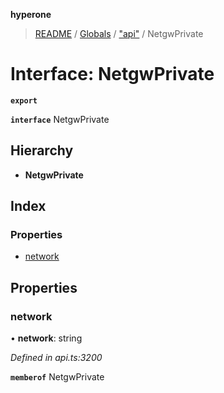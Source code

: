 **hyperone**

> [README](../README.md) / [Globals](../globals.md) / ["api"](../modules/_api_.md) / NetgwPrivate

# Interface: NetgwPrivate

**`export`** 

**`interface`** NetgwPrivate

## Hierarchy

* **NetgwPrivate**

## Index

### Properties

* [network](_api_.netgwprivate.md#network)

## Properties

### network

•  **network**: string

*Defined in api.ts:3200*

**`memberof`** NetgwPrivate
